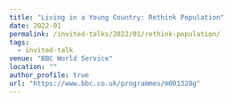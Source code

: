 ```yaml
---
title: "Living in a Young Country: Rethink Population"
date: 2022-01
permalink: /invited-talks/2022/01/rethink-population/
tags:
  - invited-talk
venue: "BBC World Service"
location: ""
author_profile: true
url: "https://www.bbc.co.uk/programmes/m001328g"
---
```

